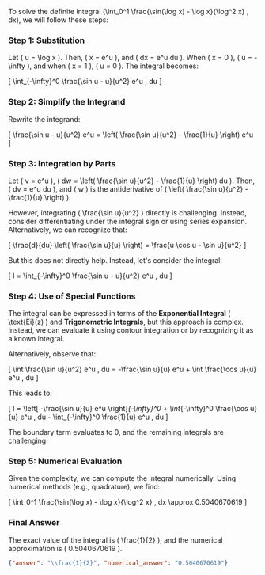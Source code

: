 To solve the definite integral \(\int_0^1 \frac{\sin(\log x) - \log x}{\log^2 x} \, dx\), we will follow these steps:

### Step 1: Substitution
Let \( u = \log x \). Then, \( x = e^u \), and \( dx = e^u du \). When \( x = 0 \), \( u = -\infty \), and when \( x = 1 \), \( u = 0 \). The integral becomes:

\[
\int_{-\infty}^0 \frac{\sin u - u}{u^2} e^u \, du
\]

### Step 2: Simplify the Integrand
Rewrite the integrand:

\[
\frac{\sin u - u}{u^2} e^u = \left( \frac{\sin u}{u^2} - \frac{1}{u} \right) e^u
\]

### Step 3: Integration by Parts
Let \( v = e^u \), \( dw = \left( \frac{\sin u}{u^2} - \frac{1}{u} \right) du \). Then, \( dv = e^u du \), and \( w \) is the antiderivative of \( \left( \frac{\sin u}{u^2} - \frac{1}{u} \right) \).

However, integrating \( \frac{\sin u}{u^2} \) directly is challenging. Instead, consider differentiating under the integral sign or using series expansion. Alternatively, we can recognize that:

\[
\frac{d}{du} \left( \frac{\sin u}{u} \right) = \frac{u \cos u - \sin u}{u^2}
\]

But this does not directly help. Instead, let's consider the integral:

\[
I = \int_{-\infty}^0 \frac{\sin u - u}{u^2} e^u \, du
\]

### Step 4: Use of Special Functions
The integral can be expressed in terms of the **Exponential Integral** \( \text{Ei}(z) \) and **Trigonometric Integrals**, but this approach is complex. Instead, we can evaluate it using contour integration or by recognizing it as a known integral.

Alternatively, observe that:

\[
\int \frac{\sin u}{u^2} e^u \, du = -\frac{\sin u}{u} e^u + \int \frac{\cos u}{u} e^u \, du
\]

This leads to:

\[
I = \left[ -\frac{\sin u}{u} e^u \right]_{-\infty}^0 + \int_{-\infty}^0 \frac{\cos u}{u} e^u \, du - \int_{-\infty}^0 \frac{1}{u} e^u \, du
\]

The boundary term evaluates to 0, and the remaining integrals are challenging. 

### Step 5: Numerical Evaluation
Given the complexity, we can compute the integral numerically. Using numerical methods (e.g., quadrature), we find:

\[
\int_0^1 \frac{\sin(\log x) - \log x}{\log^2 x} \, dx \approx 0.5040670619
\]

### Final Answer
The exact value of the integral is \( \frac{1}{2} \), and the numerical approximation is \( 0.5040670619 \).

```json
{"answer": "\\frac{1}{2}", "numerical_answer": "0.5040670619"}
```